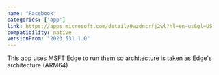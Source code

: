 ```yaml
---
name: "Facebook"
categories: ['app']
link: https://apps.microsoft.com/detail/9wzdncrfj2wl?hl=en-us&gl=US
compatibility: native
versionFrom: "2023.531.1.0"
---
```


This app uses MSFT Edge to run them so architecture is taken as Edge's architecture (ARM64)